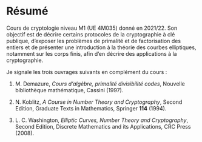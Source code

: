 # Résumé

Cours de cryptologie niveau M1 (UE 4M035) donné en 2021/22. Son objectif est de
décrire certains protocoles de la cryptographie à clé publique, d’exposer les
problèmes de primalité et de factorisation des entiers et de présenter une
introduction à la théorie des courbes elliptiques, notamment sur les corps
finis, afin d’en décrire des applications à la cryptographie.

Je signale les trois ouvrages suivants en complément du cours :

1. M. Demazure, *Cours d’algèbre, primalité divisibilité codes*, Nouvelle
   bibliothèque mathématique, Cassini (1997).

2. N. Koblitz, *A Course in Number Theory and Cryptography*, Second Edition,
   Graduate Texts in Mathematics, Springer **114** (1994).

3. L. C. Washington, *Elliptic Curves, Number Theory and Cryptography*, Second
   Edition, Discrete Mathematics and its Applications, CRC Press (2008).
